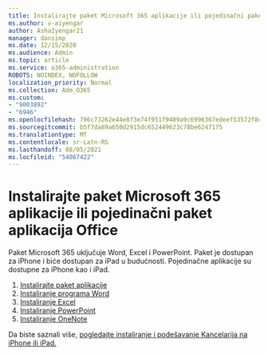 ```yaml
---
title: Instalirajte paket Microsoft 365 aplikacije ili pojedinačni paket aplikacija Office
ms.author: v-aiyengar
author: AshaIyengar21
manager: dansimp
ms.date: 12/15/2020
ms.audience: Admin
ms.topic: article
ms.service: o365-administration
ROBOTS: NOINDEX, NOFOLLOW
localization_priority: Normal
ms.collection: Adm_O365
ms.custom:
- "9003892"
- "6946"
ms.openlocfilehash: 796c73262e44e8f3e74f951f9409a9c6996367edeef53572f8caf6bbb56adf47
ms.sourcegitcommit: b5f7da89a650d2915dc652449623c78be6247175
ms.translationtype: MT
ms.contentlocale: sr-Latn-RS
ms.lasthandoff: 08/05/2021
ms.locfileid: "54067422"
---
```

# <a name="install-the-microsoft-365-app-bundle-or-an-individual-office-app"></a>Instalirajte paket Microsoft 365 aplikacije ili pojedinačni paket aplikacija Office

Paket Microsoft 365 uključuje Word, Excel i PowerPoint. Paket je dostupan za iPhone i biće dostupan za iPad u budućnosti. Pojedinačne aplikacije su dostupne za iPhone kao i iPad.

1. [Instalirajte paket aplikacije](https://go.microsoft.com/fwlink/?linkid=2136762)
1. [Instaliranje programa Word](https://go.microsoft.com/fwlink/?linkid=2136974)
1. [Instaliranje Excel](https://go.microsoft.com/fwlink/?linkid=2136975)
1. [Instaliranje PowerPoint](https://go.microsoft.com/fwlink/?linkid=2136882)
1. [Instaliranje OneNote](https://go.microsoft.com/fwlink/?linkid=2136883)

Da biste saznali više, [pogledajte instaliranje i podešavanje Kancelarija na iPhone ili iPad.](https://go.microsoft.com/fwlink/?linkid=2135560)
